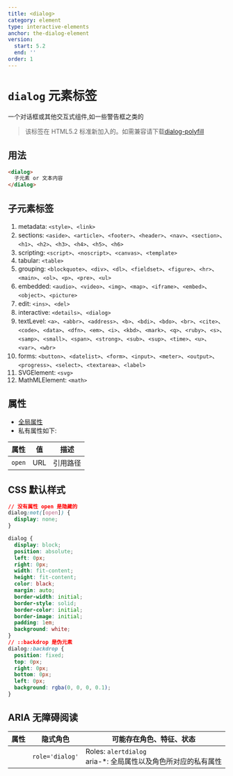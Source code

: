 ```yaml
---
title: <dialog>
category: element
type: interactive-elements
anchor: the-dialog-element
version:
  start: 5.2
  end: ''
order: 1
---
```


# `dialog` 元素标签

一个对话框或其他交互式组件,如一些警告框之类的

> 该标签在 HTML5.2 标准新加入的。如需兼容请下载[dialog-polyfill](https://github.com/GoogleChrome/dialog-polyfill)

## 用法

```html
<dialog>
  子元素 or 文本内容
</dialog>
```

## 子元素标签

1. metadata: `<style>`、`<link>`
1. sections: `<aside>`、`<article>`、`<footer>`、`<header>`、`<nav>`、`<section>`、`<h1>`、`<h2>`、`<h3>`、`<h4>`、`<h5>`、`<h6>`
1. scripting: `<script>`、`<noscript>`、`<canvas>`、`<template>`
1. tabular: `<table>`
1. grouping: `<blockquote>`、`<div>`、`<dl>`、`<fieldset>`、`<figure>`、`<hr>`、`<main>`、`<ol>`、`<p>`、`<pre>`、`<ul>`
1. embedded: `<audio>`、`<video>`、`<img>`、`<map>`、`<iframe>`、`<embed>`、`<object>`、`<picture>`
1. edit: `<ins>`、`<del>`
1. interactive: `<details>`、`<dialog>`
1. textLevel: `<a>`、`<abbr>`、`<address>`、`<b>`、`<bdi>`、`<bdo>`、`<br>`、`<cite>`、`<code>`、`<data>`、`<dfn>`、`<em>`、`<i>`、`<kbd>`、`<mark>`、`<q>`、`<ruby>`、`<s>`、`<samp>`、`<small>`、`<span>`、`<strong>`、`<sub>`、`<sup>`、`<time>`、`<u>`、`<var>`、`<wbr>`
1. forms: `<button>`、`<datelist>`、`<form>`、`<input>`、`<meter>`、`<output>`、`<progress>`、`<select>`、`<textarea>`、`<label>`
1. SVGElement: `<svg>`
1. MathMLElement: `<math>`

## 属性

* [全局属性](/front-end/HTML/attribute#anchor-全局属性)
* 私有属性如下:

| 属性 | 值 | 描述 |
| ---- | ---- | ---- |
| `open` | URL | 引用路径 |

## CSS 默认样式

```css
// 没有属性 open 是隐藏的
dialog:not([open]) {
  display: none;
}

dialog {
  display: block;
  position: absolute;
  left: 0px;
  right: 0px;
  width: fit-content;
  height: fit-content;
  color: black;
  margin: auto;
  border-width: initial;
  border-style: solid;
  border-color: initial;
  border-image: initial;
  padding: 1em;
  background: white;
}
// ::backdrop 是伪元素
dialog::backdrop {
  position: fixed;
  top: 0px;
  right: 0px;
  bottom: 0px;
  left: 0px;
  background: rgba(0, 0, 0, 0.1);
}
```

## ARIA 无障碍阅读

| 属性 | 隐式角色 | 可能存在角色、特征、状态 |
| ---- | ---- | ---- |
| | `role='dialog'` | Roles: `alertdialog` <br> aria-*: 全局属性以及角色所对应的私有属性 |
